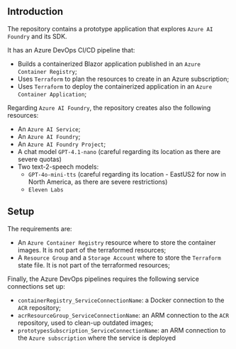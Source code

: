 ## Introduction

The repository contains a prototype application that explores `Azure AI Foundry` and its SDK. 

It has an Azure DevOps CI/CD pipeline that:

- Builds a containerized Blazor application published in an `Azure Container Registry`;
- Uses `Terraform` to plan the resources to create in an Azure subscription;
- Uses `Terraform` to deploy the containerized application in an `Azure Container Application`;

Regarding `Azure AI Foundry`, the repository creates also the following resources:

- An `Azure AI Service`;
- An `Azure AI Foundry`;
- An `Azure AI Foundry Project`;
- A chat model `GPT-4.1-nano` (careful regarding its location as there are severe quotas) 
- Two text-2-speech models:
  - `GPT-4o-mini-tts` (careful regarding its location - EastUS2 for now in North America, as there are severe restrictions)
  - `Eleven Labs`

## Setup

 The requirements are:

- An `Azure Container Registry` resource where to store the container images. It is not part of the terraformed resources;
- A `Resource Group` and a `Storage Account` where to store the `Terraform` state file. It is not part of the terraformed resources;

Finally, the Azure DevOps pipelines requires the following service connections set up:

- `containerRegistry_ServiceConnectionName`: a Docker connection to the `ACR` repository;
- `acrResourceGroup_ServiceConnectionName`: an ARM connection to the `ACR` repository, used to clean-up outdated images;
- `prototypesSubscription_ServiceConnectionName`: an ARM connection to the `Azure subscription` where the service is deployed

